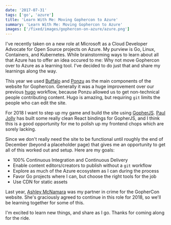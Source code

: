 ```yaml
---
date: '2017-07-31'
tags: ['go', 'azure']
title: 'Learn With Me: Moving Gophercon to Azure'
summary: 'Learn With Me: Moving Gophercon to Azure'
images: ['/fixed/images/gophercon-on-azure/azure.png']
---
```


I've recently taken on a new role at Microsoft as a Cloud Developer Advocate for Open Source projects on Azure. My purview is Go, Linux, Containers, and Kubernetes. While brainstorming ways to learn about all that Azure has to offer an idea occured to me: Why not move Gophercon over to Azure as a learning tool. I've decided to do just that and share my learnings along the way.

This year we used [Buffalo](https://gobuffalo.io) and [Ponzu](https://ponzu-cms.org) as the main components of the website for Gophercon. Generally it was a huge improvement over our previous [hugo](https://gohugo.io) workflow, because Ponzu allowed us to get non-technical people contributing content. Hugo is amazing, but requiring `git` limits the people who can edit the site.

For 2018 I want to step up my game and build the site using [GopherJS](https://github.com/gopherjs/gopherjs). [Paul Jolly](https://twitter.com/_myitcv) has built some really clean React bindings for GopherJS, and I think this is a good opportunity for me to polish up my frontend chops which are sorely lacking.

Since we don't really need the site to be functional until roughly the end of December (beyond a placeholder page) that gives me an opportunity to get all of this worked out and setup. Here are my goals:

- 100% Continuous Integration and Continuous Delivery
- Enable content editors/creators to publish without a `git` workflow
- Explore as much of the Azure ecosystem as I can during the process
- Favor Go projects where I can, but choose the right tools for the job
- Use CDN for static assets

Last year, [Ashley McNamara](https://twitter.com/ashleymcnamara) was my partner in crime for the GopherCon website. She's graciously agreed to continue in this role for 2018, so we'll be learning together for some of this.

I'm excited to learn new things, and share as I go. Thanks for coming along for the ride.
